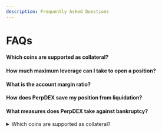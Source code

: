 ```yaml
---
description: Frequently Asked Questions
---
```


# FAQs

#### Which coins are supported as collateral?



#### How much maximum leverage can I take to open a position?



#### What is the account margin ratio?



#### How does PerpDEX save my position from liquidation?



#### What measures does PerpDEX take against bankruptcy?









<details>

<summary>Which coins are supported as collateral?</summary>

For now, only ETH is supported as collateral.

</details>
